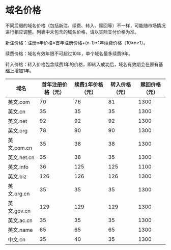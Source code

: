 # 域名价格

不同后缀的域名价格（包括新注、续费、转入、赎回等）不一样，可能随市场情况进行相应调整。列表中未包含的域名价格，请以实际支付价格为准。

新注价格：注册n年价格=首年注册价格+(n-1)\*1年续费价格（10≥n≥1）。

续费价格：域名有效年限不可超过10年，单个域名最多续费9年。

转入价格：转入价格包含续费1年的价格，即转入成功后，域名有效期会在原有基础上增加1年。

| 域名        | 首年注册价格（元） | 续费1年价格（元） | 转入价格（元） | 赎回价格（元） |
| --------- | --------- | --------- | ------- | ------- |
| 英文.com    | 70        | 76        | 81      | 1300    |
| 英文.cn     | 35        | 35        | 35      | 1300    |
| 英文.net    | 92        | 92        | 92      | 1300    |
| 英文.org    | 78        | 90        | 90      | 1300    |
| 英文.com.cn | 35        | 38        | 38      | 1300    |
| 英文.net.cn | 35        | 38        | 35      | 1300    |
| 英文.info   | 36        | 125       | 125     | 1100    |
| 英文.biz    | 126       | 126       | 126      | 1300    |
| 英文.org.cn | 35        | 35        | 35      | 1300    |
| 英文.gov.cn | 129       | 129       | 129     | 1300    |
| 英文.ac.cn  | 35        | 35        | 35      | 1300    |
| 英文.name   | 65        | 65        | 65      | 1300    |
| 中文.cn     | 35        | 40        | 35      | 1300    |
